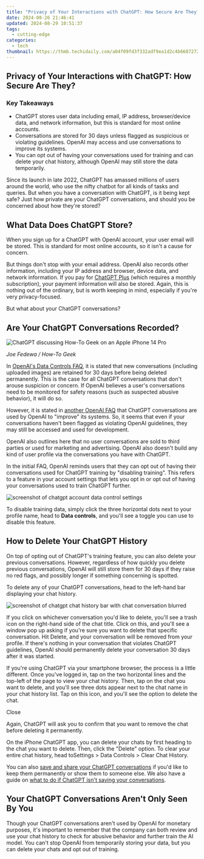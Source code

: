 ```yaml
---
title: "Privacy of Your Interactions with ChatGPT: How Secure Are They?"
date: 2024-08-26 21:46:41
updated: 2024-08-29 10:51:37
tags:
  - cutting-edge
categories:
  - tech
thumbnail: https://thmb.techidaily.com/a04f09fd3f332adf9ea1d2c4b6687272d88f08a364f88560f34c633d621d6cbc.jpg
---
```


## Privacy of Your Interactions with ChatGPT: How Secure Are They?

### Key Takeaways

* ChatGPT stores user data including email, IP address, browser/device data, and network information, but this is standard for most online accounts.
* Conversations are stored for 30 days unless flagged as suspicious or violating guidelines. OpenAI may access and use conversations to improve its systems.
* You can opt out of having your conversations used for training and can delete your chat history, although OpenAI may still store the data temporarily.

 Since its launch in late 2022, ChatGPT has amassed millions of users around the world, who use the nifty chatbot for all kinds of tasks and queries. But when you have a conversation with ChatGPT, is it being kept safe? Just how private are your ChatGPT conversations, and should you be concerned about how they're stored?

##  What Data Does ChatGPT Store?

 When you sign up for a ChatGPT with OpenAI account, your user email will be stored. This is standard for most online accounts, so it isn't a cause for concern.

 But things don't stop with your email address. OpenAI also records other information, including your IP address and browser, device data, and network information. If you pay for [ChatGPT Plus](https://android-location.techidaily.com/in-2024-3-effective-methods-to-fake-gps-location-on-android-for-your-vivo-y78t-drfone-by-drfone-virtual/) (which requires a monthly subscription), your payment information will also be stored. Again, this is nothing out of the ordinary, but is worth keeping in mind, especially if you're very privacy-focused.

 But what about your ChatGPT conversations?

##  Are Your ChatGPT Conversations Recorded?

![ChatGPT discussing How-To Geek on an Apple iPhone 14 Pro](https://static1.howtogeekimages.com/wordpress/wp-content/uploads/2023/06/52676804791_fcd8052a37_o.jpg) 

_Joe Fedewa / How-To Geek_

 In [OpenAI's Data Controls FAQ](http://help.openai.com/en/articles/7730893-data-controls-faq), it is stated that new conversations (including uploaded images) are retained for 30 days before being deleted permanently. This is the case for all ChatGPT conversations that don't arouse suspicion or concern. If OpenAI believes a user's conversations need to be monitored for safety reasons (such as suspected abusive behavior), it will do so.

 However, it is stated in [another OpenAI FAQ](https://help.openai.com/en/articles/6783457-what-is-chatgpt) that ChatGPT conversations are used by OpenAI to "improve" its systems. So, it seems that even if your conversations haven't been flagged as violating OpenAI guidelines, they may still be accessed and used for development.

 OpenAI also outlines here that no user conversations are sold to third parties or used for marketing and advertising. OpenAI also doesn't build any kind of user profile via the conversations you have with ChatGPT.

 In the initial FAQ, OpenAI reminds users that they can opt out of having their conversations used for ChatGPT training by "disabling training". This refers to a feature in your account settings that lets you opt in or opt out of having your conversations used to train ChatGPT further.

![screenshot of chatgpt account data control settings](https://static1.howtogeekimages.com/wordpress/wp-content/uploads/2023/11/data-chatgpt-settings-1.jpg) 

 To disable training data, simply click the three horizontal dots next to your profile name, head to **Data controls**, and you'll see a toggle you can use to disable this feature.

##  How to Delete Your ChatGPT History

 On top of opting out of ChatGPT's training feature, you can also delete your previous conversations. However, regardless of how quickly you delete previous conversations, OpenAI will still store them for 30 days if they raise no red flags, and possibly longer if something concerning is spotted.

 To delete any of your ChatGPT conversations, head to the left-hand bar displaying your chat history.

![screenshot of chatgpt chat history bar with chat conversation blurred](https://static1.howtogeekimages.com/wordpress/wp-content/uploads/2023/11/gpt-delete-history.jpg) 

 If you click on whichever conversation you'd like to delete, you'll see a trash icon on the right-hand side of the chat title. Click on this, and you'll see a window pop up asking if you're sure you want to delete that specific conversation. Hit Delete, and your conversation will be removed from your profile. If there's nothing in your conversation that violates ChatGPT guidelines, OpenAI should permanently delete your conversation 30 days after it was started.

 If you're using ChatGPT via your smartphone browser, the process is a little different. Once you've logged in, tap on the two horizontal lines and the top-left of the page to view your chat history. Then, tap on the chat you want to delete, and you'll see three dots appear next to the chat name in your chat history list. Tap on this icon, and you'll see the option to delete the chat.

Close 

 Again, ChatGPT will ask you to confirm that you want to remove the chat before deleting it permanently.

 On the iPhone ChatGPT app, you can delete your chats by first heading to the chat you want to delete. Then, click the "Delete" option. To clear your entire chat history, head toSettings > Data Controls > Clear Chat History.

 You can also [save and share your ChatGPT conversations](https://some-guidance.techidaily.com/new-the-ultimate-clock-companion-for-wedding-planners-and-couples/) if you'd like to keep them permanently or show them to someone else. We also have a guide on [what to do if ChatGPT isn't saving your conversations](https://instagram-video-files.techidaily.com/in-2024-mastering-instagram-incorporating-music-in-videos-and-stories/).

##  Your ChatGPT Conversations Aren't Only Seen By You

 Though your ChatGPT conversations aren't used by OpenAI for monetary purposes, it's important to remember that the company can both review and use your chat history to check for abusive behavior and further train the AI model. You can't stop OpenAI from temporarily storing your data, but you can delete your chats and opt out of training.

<ins class="adsbygoogle"
     style="display:block"
     data-ad-format="autorelaxed"
     data-ad-client="ca-pub-7571918770474297"
     data-ad-slot="1223367746"></ins>



<ins class="adsbygoogle"
     style="display:block"
     data-ad-client="ca-pub-7571918770474297"
     data-ad-slot="8358498916"
     data-ad-format="auto"
     data-full-width-responsive="true"></ins>
